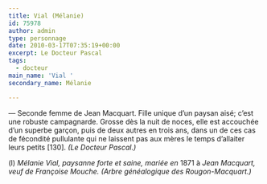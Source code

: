 ```yaml
---
title: Vial (Mélanie)
id: 75978
author: admin
type: personnage
date: 2010-03-17T07:35:19+00:00
excerpt: Le Docteur Pascal
tags:
  - docteur
main_name: 'Vial '
secondary_name: Mélanie

---
```

— Seconde femme de Jean Macquart. Fille unique d&rsquo;un paysan aisé; c&rsquo;est une robuste campagnarde. Grosse dès la nuit de noces, elle est accouchée d&rsquo;un superbe garçon, puis de deux autres en trois ans, dans un de ces cas de fécondité pullulante qui ne laissent pas aux mères le temps d&rsquo;allaiter leurs petits [130]. _(Le Docteur Pascal.)_

(l) _Mélanie Vial, paysanne forte et saine, mariée en_ 1871 à _Jean Macquart, veuf de Françoise Mouche. (Arbre généalogique des Rougon-Macquart.)_